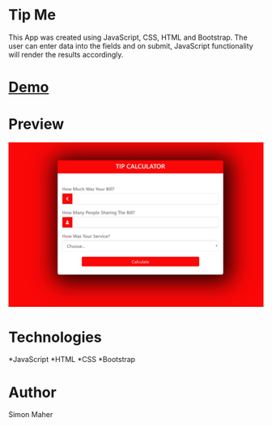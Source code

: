 # Tip Me

This App was created using JavaScript, CSS, HTML and Bootstrap. The user can enter data into the fields and on submit, JavaScript functionality will render the results accordingly.

# [Demo](https://tip-me.netlify.com/)

# Preview

![Tip me -preview](./TipMe.PNG)

# Technologies

*JavaScript
*HTML
*CSS
*Bootstrap

# Author

Simon Maher
